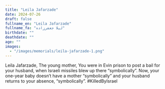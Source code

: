 ```yaml
---
title: "Leila Jafarzade"
date: 2024-07-26
draft: false
fullname_en: "Leila Jafarzade"
fullname_fa: "لیلا جعفرزاده"
birthdate: ""
deathdate: ""
age: ""
images:
  - "/images/memorials/leila-jafarzade-1.png"
---
```


Leila Jafarzade,
The young mother,
You were in Evin prison to post a bail for your husband, when Israeli missiles blew up there “symbolically”. Now, your one-year baby doesn’t have a mother “symbolically” and your husband returns to your absence, “symbolically”.
#KilledByIsrael